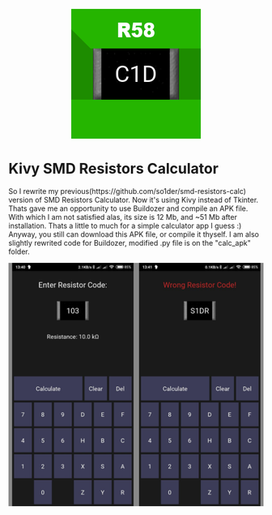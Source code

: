 <p align="center"> 
<img src="https://raw.githubusercontent.com/so1der/kivy-smd-calc/main/calc_apk/ico.png">
</p>

<h1><b>Kivy SMD Resistors Calculator</b></h1>
So I rewrite my previous(https://github.com/so1der/smd-resistors-calc) version of SMD Resistors Calculator. Now it's using Kivy instead of Tkinter. Thats gave me an opportunity to use Buildozer and compile an APK file. With which I am not satisfied alas, its size is 12 Mb, and ~51 Mb after installation. Thats a little to much for a simple calculator app I guess :)
Anyway, you still can download this APK file, or compile it thyself. I am also slightly rewrited code for Buildozer, modified .py file is on the "calc_apk"
 folder.
 
![alt tag](https://raw.githubusercontent.com/so1der/kivy-smd-calc/main/screenshots.png "ScreenShots of the programm")​

